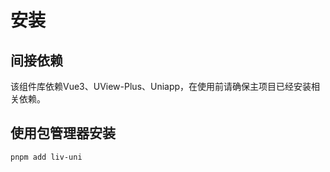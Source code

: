 # 安装

## 间接依赖

该组件库依赖Vue3、UView-Plus、Uniapp，在使用前请确保主项目已经安装相关依赖。

## 使用包管理器安装

```bash
pnpm add liv-uni
```
